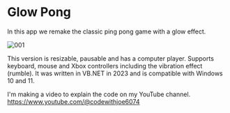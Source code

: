 # Glow Pong

In this app we remake the classic ping pong game with a glow effect.



![001](https://github.com/JoeLumbley/Glow-Pong/assets/77564255/18cd4ea2-ff2d-4dca-a543-cc0319421ae1)



This version is resizable, pausable and has a computer player.
Supports keyboard, mouse and Xbox controllers including the vibration effect (rumble).
It was written in VB.NET in 2023 and is compatible with Windows 10 and 11.



I'm making a video to explain the code on my YouTube channel.
https://www.youtube.com/@codewithjoe6074


